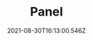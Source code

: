 ---
title: Panel
slug: panel
description: 
date: '2021-08-30T16:13:00.546Z'
lastmod: '2021-08-30T16:13:01.763Z'
weight: 4
---